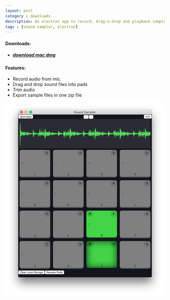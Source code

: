 ```yaml
---
layout: post
category : downloads
description: An electron app to record, drag-n-drop and playback samples.
tags : [sound-sampler, electron]
---
```


#### Downloads:

- ##### [download mac dmg](https://downloads.sourceforge.net/project/sound-sampler/sound-sampler-1.0.0.dmg?r=https%3A%2F%2Fsourceforge.net%2Fprojects%2Fsound-sampler%2Ffiles%2F%2F%3Fupload_just_completed%3Dtrue&ts=1498164030&use_mirror=master)

#### Features:
- Record audio from mic.
- Drag and drop sound files into pads
- Trim audio
- Export sample files in one zip file


![sound-sampler](../assets/images/blog/2017-6-21-dusting-off-my-electron-sound-app_2.png)
